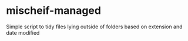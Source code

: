 # mischeif-managed
Simple script to tidy files lying outside of folders based on extension and date modified
